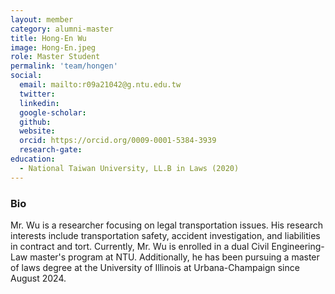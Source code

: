 ```yaml
---
layout: member
category: alumni-master
title: Hong-En Wu
image: Hong-En.jpeg
role: Master Student
permalink: 'team/hongen'
social:
  email: mailto:r09a21042@g.ntu.edu.tw
  twitter:
  linkedin: 
  google-scholar:
  github:
  website:
  orcid: https://orcid.org/0009-0001-5384-3939
  research-gate: 
education:
  - National Taiwan University, LL.B in Laws (2020)
---
```


<h3>Bio</h3>
Mr. Wu is a researcher focusing on legal transportation issues. His research interests include transportation safety, accident investigation, and liabilities in contract and tort. Currently, Mr. Wu is enrolled in a dual Civil Engineering-Law master's program at NTU. Additionally, he has been pursuing a master of laws degree at the University of Illinois at Urbana-Champaign since August 2024.
